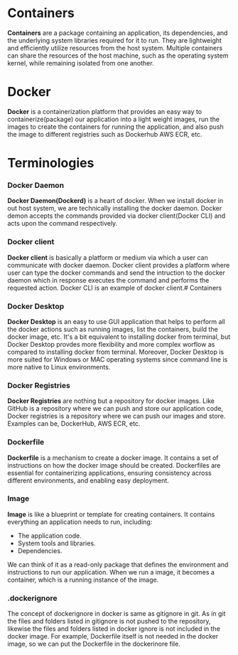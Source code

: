 # Containers

**Containers** are a package containing an application, its dependencies, and the underlying system libraries required for it to run. They are lightweight and efficiently utilize resources from the host system. Multiple containers can share the resources of the host machine, such as the operating system kernel, while remaining isolated from one another.

# Docker

**Docker** is a containerization platform that provides an easy way to containerize(package) our application into a light weight images, run the images to create the containers for running the application, and also push the image to different registries such as Dockerhub AWS ECR, etc.


# Terminologies

### Docker Daemon
**Docker Daemon(Dockerd)** is a heart of docker. When we install docker in out host system, we are technically installing the docker daemon. Docker demon accepts the commands provided via docker client(Docker CLI) and acts upon the command respectively.

### Docker client
**Docker client** is basically a platform or medium via which a user can communicate with docker daemon. Docker client provides a platform where user can type the docker commands and send the intruction to the docker daemon which in response executes the command and performs the requested action. Docker CLI is an example of docker client.# Containers

### Docker Desktop
**Docker Desktop** is an easy to use GUI application that helps to perform all the docker actions such as running images, list the containers, build the docker image, etc. It's a bit equivalent to installing docker from terminal, but Docker Desktop provdes more flexibility and more complex worflow as compared to installing docker from terminal.
Moreover, Docker Desktop is more suited for Windows or MAC operating systems since command line is more native to Linux environments.

### Docker Registries
**Docker Registries** are nothing but a repository for docker images. Like GitHub is a repository where we can push and store our application code, Docker registries is a repository where we can push our images and store. Examples can be, DockerHub, AWS ECR, etc.

### Dockerfile
**Dockerfile** is a mechanism to create a docker image. It contains a set of instructions on how the docker image should be created. Dockerfiles are essential for containerizing applications, ensuring consistency across different environments, and enabling easy deployment.

### Image
**Image** is like a blueprint or template for creating containers. It contains everything an application needs to run, including:
   - The application code.
   - System tools and libraries.
   - Dependencies.

We can think of it as a read-only package that defines the environment and instructions to run our application. When we run a image, it becomes a container, which is a running instance of the image.

### .dockerignore
The concept of dockerignore in docker is same as gitignore in git. As in git the files and folders listed in gitignore is not pushed to the repository, likewise the files and folders listed in docker ignore is not included in the docker image. For example, Dockerfile itself is not needed in the docker image, so we can put the Dockerfile in the dockerinore file.









